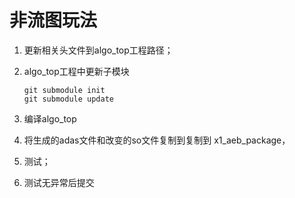 # 非流图玩法

1. 更新相关头文件到algo_top工程路径；

2. algo_top工程中更新子模块

   ```shell
   git submodule init
   git submodule update
   ```

   

3. 编译algo_top

4. 将生成的adas文件和改变的so文件复制到复制到 x1_aeb_package，

5. 测试；

6. 测试无异常后提交